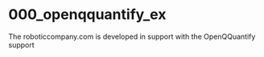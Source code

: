 # 000_openqquantify_ex
The roboticcompany.com is developed in support with the OpenQQuantify support
